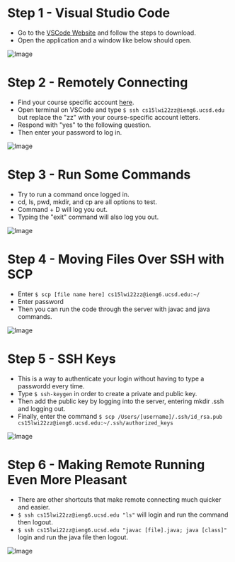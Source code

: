 # Step 1 - Visual Studio Code
* Go to the [VSCode Website](https://code.visualstudio.com/) and follow the steps to download.
* Open the application and a window like below should open.

![Image](https://ayoza.github.io/cse15l-lab-reports/LR1_1.png)

# Step 2 - Remotely Connecting
* Find your course specific account [here](https://sdacs.ucsd.edu/~icc/index.php).
* Open terminal on VSCode and type `$ ssh cs15lwi22zz@ieng6.ucsd.edu` but replace the "zz" with your course-specific account letters.
* Respond with "yes" to the following question.
* Then enter your password to log in.

![Image](https://ayoza.github.io/cse15l-lab-reports/LR1_2.png)

# Step 3 - Run Some Commands
* Try to run a command once logged in.
* cd, ls, pwd, mkdir, and cp are all options to test.
* Command + D will log you out.
* Typing the "exit" command will also log you out.

![Image](https://ayoza.github.io/cse15l-lab-reports/LR1_3.png)

# Step 4 - Moving Files Over SSH with SCP
* Enter `$ scp [file name here] cs15lwi22zz@ieng6.ucsd.edu:~/`
* Enter password
* Then you can run the code through the server with javac and java commands.

![Image](https://ayoza.github.io/cse15l-lab-reports/LR1_4.png)

# Step 5 - SSH Keys
* This is a way to authenticate your login without having to type a passwordd every time.
* Type `$ ssh-keygen` in order to create a private and public key.
* Then add the public key by logging into the server, entering mkdir .ssh and logging out.
* Finally, enter the command `$ scp /Users/[username]/.ssh/id_rsa.pub cs15lwi22zz@ieng6.ucsd.edu:~/.ssh/authorized_keys`

![Image](https://ayoza.github.io/cse15l-lab-reports/LR1_5.png)

# Step 6 - Making Remote Running Even More Pleasant
* There are other shortcuts that make remote connecting much quicker and easier.
* `$ ssh cs15lwi22zz@ieng6.ucsd.edu "ls"` will login and run the command then logout.
* `$ ssh cs15lwi22zz@ieng6.ucsd.edu "javac [file].java; java [class]"` login and run the java file then logout.

![Image](https://ayoza.github.io/cse15l-lab-reports/LR1_6_2.png)
